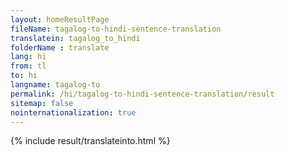 ```yaml
---
layout: homeResultPage
fileName: tagalog-to-hindi-sentence-translation
translatein: tagalog_to_hindi
folderName : translate
lang: hi
from: tl
to: hi
langname: tagalog-to
permalink: /hi/tagalog-to-hindi-sentence-translation/result
sitemap: false
nointernationalization: true
---
```

{% include result/translateinto.html %}

<script src="/js/result/translation.js" data-foldername="{{page.folderName}}" data-lang="{{page.lang}}"></script>
